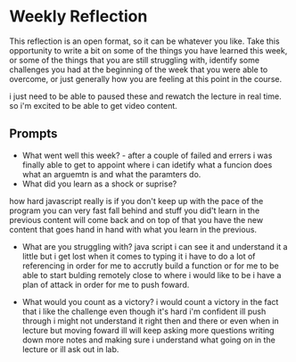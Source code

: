 # Weekly Reflection

This reflection is an open format, so it can be whatever you like. Take this opportunity to write a bit on some of the things you have learned this week, or some of the things that you are still struggling with, identify some challenges you had at the beginning of the week that you were able to overcome, or just generally how you are feeling at this point in the course.

i just need to be able to paused these and rewatch the lecture in real time. so i'm excited to be able to get video content.

## Prompts

- What went well this week? -
  after a couple of failed and errers i was finally able to get to appoint where i can idetify what a funcion does what an arguemtn is and what the paramters do.
- What did you learn as a shock or suprise?

how hard javascript really is if you don't keep up with the pace of the program you can very fast fall behind and stuff you did't learn in the previous content will come back and on top of that you have the new content that goes hand in hand with what you learn in the previous.

- What are you struggling with?
  java script i can see it and understand it a little but i get lost when it comes to typing it i have to do a lot of referencing in order for me to accrutly build a function or for me to be able to start bulding remotely close to where i would like to be i have a plan of attack in order for me to push foward.

- What would you count as a victory?
  i would count a victory in the fact that i like the challenge even though it's hard i'm confident ill push through i might not understand it right then and there or even when in lecture but moving foward ill will keep asking more questions writing down more notes and making sure i understand what going on in the lecture or ill ask out in lab.
